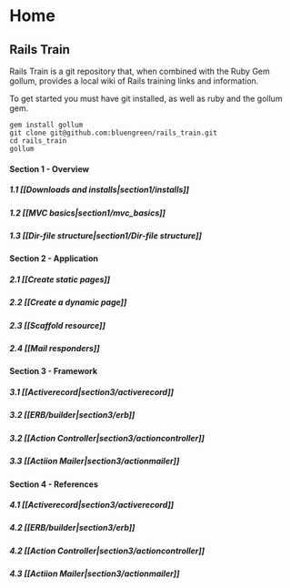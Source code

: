 # Home

## Rails Train

Rails Train is a git repository that, when combined with the Ruby Gem gollum, provides a local wiki of Rails training links and information. 

To get started you must have git installed, as well as ruby and the gollum gem. 
    
    gem install gollum
    git clone git@github.com:bluengreen/rails_train.git
    cd rails_train
    gollum 


#### Section 1 - Overview
##### 1.1 [[Downloads and installs|section1/installs]]
##### 1.2 [[MVC basics|section1/mvc_basics]]
##### 1.3 [[Dir-file structure|section1/Dir-file structure]]

#### Section 2 - Application
##### 2.1 [[Create static pages]]
##### 2.2 [[Create a dynamic page]]
##### 2.3 [[Scaffold resource]]
##### 2.4 [[Mail responders]]

#### Section 3 - Framework
##### 3.1 [[Activerecord|section3/activerecord]]
##### 3.2 [[ERB/builder|section3/erb]]
##### 3.2 [[Action Controller|section3/actioncontroller]]
##### 3.3 [[Actiion Mailer|section3/actionmailer]]


#### Section 4 - References
##### 4.1 [[Activerecord|section3/activerecord]]
##### 4.2 [[ERB/builder|section3/erb]]
##### 4.2 [[Action Controller|section3/actioncontroller]]
##### 4.3 [[Actiion Mailer|section3/actionmailer]]



